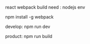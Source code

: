 react webpack build
need : nodejs env

npm install -g webpack 


develop:
  npm run dev 
  
product:
  npm run build
